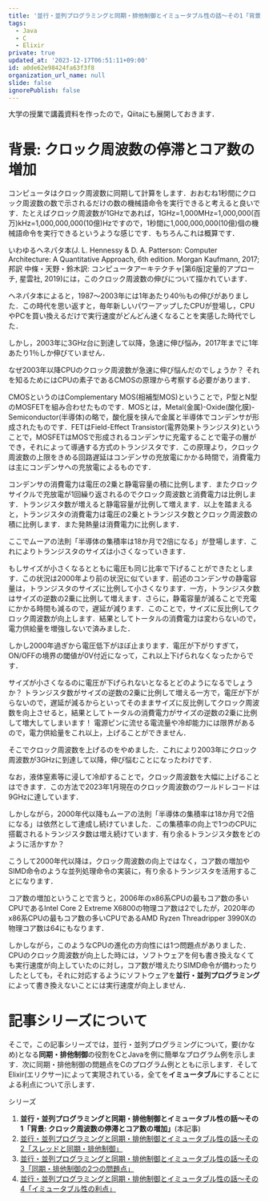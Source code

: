 ```yaml
---
title: '並行・並列プログラミングと同期・排他制御とイミュータブル性の話〜その1「背景: クロック周波数の停滞とコア数の増加」'
tags:
  - Java
  - C
  - Elixir
private: true
updated_at: '2023-12-17T06:51:11+09:00'
id: a0de62e98424fa63f3f8
organization_url_name: null
slide: false
ignorePublish: false
---
```

大学の授業で講義資料を作ったので，Qiitaにも展開しておきます．

# 背景: クロック周波数の停滞とコア数の増加

コンピュータはクロック周波数に同期して計算をします．おおむね1秒間にクロック周波数の数で示されるだけの数の機械語命令を実行できると考えると良いです．たとえばクロック周波数が1GHzであれば，1GHz=1,000MHz=1,000,000(百万)kHz=1,000,000,000(10億)Hzですので，1秒間に1,000,000,000(10億)個の機械語命令を実行できるというような感じです．もちろんこれは概算です．

いわゆるヘネパタ本(J. L. Hennessy & D. A. Patterson: Computer Architecture: A Quantitative Approach, 6th edition. Morgan Kaufmann, 2017; 邦訳 中條・天野・鈴木訳: コンピュータアーキテクチャ[第6版]定量的アプローチ, 星雲社, 2019)には，このクロック周波数の伸びについて描かれています．

ヘネパタ本によると，1987〜2003年には1年あたり40％もの伸びがありました．この時代を思い返すと，毎年新しいパワーアップしたCPUが登場し，CPUやPCを買い換えるだけで実行速度がどんどん速くなることを実感した時代でした．

しかし，2003年に3GHz台に到達して以降，急速に伸び悩み，2017年までに1年あたり1％しか伸びていません．

なぜ2003年以降CPUのクロック周波数が急速に伸び悩んだのでしょうか？ それを知るためにはCPUの素子であるCMOSの原理から考察する必要があります．

CMOSというのはComplementary MOS(相補型MOS)ということで，P型とN型のMOSFETを組み合わせたものです．MOSとは，Metal(金属)-Oxide(酸化膜)-Semiconductor(半導体)の略で，酸化膜を挟んで金属と半導体でコンデンサが形成されたものです．FETはField-Effect Transistor(電界効果トランジスタ)ということで，MOSFETはMOSで形成されるコンデンサに充電することで電子の層ができ，それによって導通する方式のトランジスタです．この原理より，クロック周波数の上限をきめる回路遅延はコンデンサの充放電にかかる時間で，消費電力は主にコンデンサへの充放電によるものです．

コンデンサの消費電力は電圧の2乗と静電容量の積に比例します．またクロックサイクルで充放電が1回繰り返されるのでクロック周波数と消費電力は比例します．トランジスタ数が増えると静電容量が比例して増えます．以上を踏まえると，トランジスタの消費電力は電圧の2乗とトランジスタ数とクロック周波数の積に比例します．また発熱量は消費電力に比例します．

ここでムーアの法則「半導体の集積率は18か月で2倍になる」が登場します．これによりトランジスタのサイズは小さくなっていきます．

もしサイズが小さくなるとともに電圧も同じ比率で下げることができたとします．この状況は2000年より前の状況に似ています．前述のコンデンサの静電容量は，トランジスタのサイズに比例して小さくなります．一方，トランジスタ数はサイズの逆数の2乗に比例して増えます．さらに，静電容量が減ることで充電にかかる時間も減るので，遅延が減ります．このことで，サイズに反比例してクロック周波数が向上します．結果としてトータルの消費電力は変わらないので，電力供給量を増強しないで済みました．

しかし2000年過ぎから電圧低下がほぼ止まります．電圧が下がりすぎて，ON/OFFの境界の閾値が0V付近になって，これ以上下げられなくなったからです．

サイズが小さくなるのに電圧が下げられないとなるとどのようになるでしょうか？ トランジスタ数がサイズの逆数の2乗に比例して増える一方で，電圧が下がらないので，遅延が減るからといってそのままサイズに反比例してクロック周波数を向上させると，結果としてトータルの消費電力がサイズの逆数の2乗に比例して増大してしまいます！ 電源ピンに流せる電流量や冷却能力には限界があるので，電力供給量をこれ以上，上げることができません．

そこでクロック周波数を上げるのをやめました．これにより2003年にクロック周波数が3GHzに到達して以降，伸び悩むことになったわけです．

なお，液体窒素等に浸して冷却することで，クロック周波数を大幅に上げることはできます．この方法で2023年1月現在のクロック周波数のワールドレコードは9GHzに達しています．

しかしながら，2000年代以降もムーアの法則「半導体の集積率は18か月で2倍になる」は依然として達成し続けていました．この集積率の向上で1つのCPUに搭載されるトランジスタ数は増え続けています．有り余るトランジスタ数をどのように活かすか？

こうして2000年代以降は，クロック周波数の向上ではなく，コア数の増加やSIMD命令のような並列処理命令の実装に，有り余るトランジスタを活用することになります．

コア数の増加ということで言うと，2006年のx86系CPUの最もコア数の多いCPUであるIntel Core 2 Extreme X6800の物理コア数は2でしたが，2020年のx86系CPUの最もコア数の多いCPUであるAMD Ryzen Threadripper 3990Xの物理コア数は64にもなります． 

しかしながら，このようなCPUの進化の方向性には1つ問題点がありました．CPUのクロック周波数が向上した時には，ソフトウェアを何も書き換えなくても実行速度が向上していたのに対し，コア数が増えたりSIMD命令が備わったりしたとしても，それに対応するようにソフトウェアを**並行・並列プログラミング**によって書き換えないことには実行速度が向上しません．

# 記事シリーズについて

そこで，この記事シリーズでは，並行・並列プログラミングについて，要(かなめ)となる**同期・排他制御**の役割をCとJavaを例に簡単なプログラム例を示します．次に同期・排他制御の問題点をCのプログラム例とともに示します．そしてElixir(エリクサー)によって実現されている，全てを**イミュータブル**にすることによる利点について示します．

シリーズ

1. **並行・並列プログラミングと同期・排他制御とイミュータブル性の話〜その1「背景: クロック周波数の停滞とコア数の増加」**(本記事)
1. [並行・並列プログラミングと同期・排他制御とイミュータブル性の話〜その2「スレッドと同期・排他制御」](https://qiita.com/zacky1972/private/1482c8cc091e82f0cc79)
1. [並行・並列プログラミングと同期・排他制御とイミュータブル性の話〜その3「同期・排他制御の2つの問題点」](https://qiita.com/zacky1972/private/b34077c59784b6cfb71a)
1. [並行・並列プログラミングと同期・排他制御とイミュータブル性の話〜その4「イミュータブル性の利点」](https://qiita.com/zacky1972/private/8330e53feb792f9d55ea)

